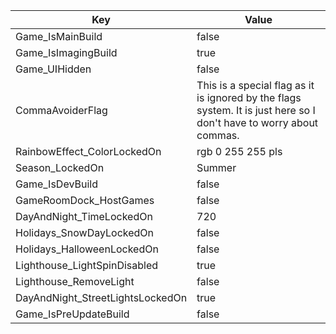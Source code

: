 | Key | Value |
|-|-|
| Game_IsMainBuild | false |
| Game_IsImagingBuild | true |
| Game_UIHidden | false |
| CommaAvoiderFlag | This is a special flag as it is ignored by the flags system. It is just here so I don't have to worry about commas. |
| RainbowEffect_ColorLockedOn | rgb 0 255 255 pls |
| Season_LockedOn | Summer |
| Game_IsDevBuild | false |
| GameRoomDock_HostGames | false |
| DayAndNight_TimeLockedOn | 720 |
| Holidays_SnowDayLockedOn | false |
| Holidays_HalloweenLockedOn | false |
| Lighthouse_LightSpinDisabled | true |
| Lighthouse_RemoveLight | false |
| DayAndNight_StreetLightsLockedOn | true |
| Game_IsPreUpdateBuild | false |